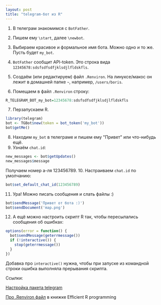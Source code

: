 ```yaml
---
layout: post
title: "telegram-бот из R"
---
```


1. В телеграм знакомимся с `BotFather`.

2. Пишем ему `\start`, далее `\newbot`.

3. Выбираем красивое и формальное имя бота. Можно одно и то же. Пусть будет `my_bot`.

4. `BotFather` сообщит API-token. Это строка вида `12345678:sdsfsdfsdfjklsdjlfldskfls`.

5. Создаём (или редактируем) файл `.Renviron`. На линуксе/макос он лежит в домашней папке `~`, например, `/users/boris`.

6. Помещаем в файл `.Renviron` строку:

  ```r
  R_TELEGRAM_BOT_my_bot=12345678:sdsfsdfsdfjklsdjlfldskfls
  ```
7. Перзапускаем R.

  ```r
  library(telegram)
  bot <- TGBot$new(token = bot_token('my_bot'))
  bot$getMe()
  ```
8. Находим `my_bot` в телеграме и пишем ему "Привет" или что-нибудь ещё.
9. Узнаём `chat.id`:

  ```r
  new_messages <- bot$getUpdates()
  new_messages$message
  ```

Получаем номер а-ля 123456789.
10. Настраиваем `chat.id` по умолчанию:

  ```r
  bot$set_default_chat_id(123456789)
  ```

11. Ура! Можно писать сообщения и слать файлы :)

  ```r
  bot$sendMessage('Привет от бота :)')
  bot$sendDocument('map.png')
  ```
12. А ещё можно настроить скрипт R так, чтобы пересылались сообщения об ошибках:

  ```r
  options(error = function() {
    bot$sendMessage(geterrmessage())
    if (!interactive()) {
      stop(geterrmessage())
    }
  })
  ```

Добавка про `interactive()` нужна, чтобы при запуске из командной строки ошибка выполняла прерывания скрипта.

Ссылки:

[Настройка пакета telegram](https://github.com/lbraglia/telegram)

[Про .Renviron файл](https://csgillespie.github.io/efficientR/3-3-r-startup.html#renviron) в книжке Efficient R programming
